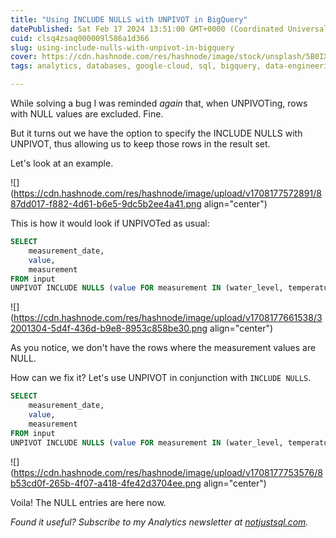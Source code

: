 ```yaml
---
title: "Using INCLUDE NULLS with UNPIVOT in BigQuery"
datePublished: Sat Feb 17 2024 13:51:00 GMT+0000 (Coordinated Universal Time)
cuid: clsq4zsaq000009l586a1d366
slug: using-include-nulls-with-unpivot-in-bigquery
cover: https://cdn.hashnode.com/res/hashnode/image/stock/unsplash/5B0IXL2wAQ0/upload/3cee2ebcd1bc0f9c217632b45037b472.jpeg
tags: analytics, databases, google-cloud, sql, bigquery, data-engineering

---
```


While solving a bug I was reminded *again* that, when UNPIVOTing, rows with NULL values are excluded. Fine.

But it turns out we have the option to specify the INCLUDE NULLS with UNPIVOT, thus allowing us to keep those rows in the result set.

Let's look at an example.

![](https://cdn.hashnode.com/res/hashnode/image/upload/v1708177572891/887dd017-f882-4d61-b6e5-9dc5b2ee4a41.png align="center")

This is how it would look if UNPIVOTed as usual:

```sql
SELECT 
    measurement_date, 
    value, 
    measurement 
FROM input
UNPIVOT INCLUDE NULLS (value FOR measurement IN (water_level, temperature, pressure))
```

![](https://cdn.hashnode.com/res/hashnode/image/upload/v1708177661538/32001304-5d4f-436d-b9e8-8953c858be30.png align="center")

As you notice, we don't have the rows where the measurement values are NULL.

How can we fix it? Let's use UNPIVOT in conjunction with `INCLUDE NULLS`.

```sql
SELECT 
    measurement_date, 
    value, 
    measurement 
FROM input
UNPIVOT INCLUDE NULLS (value FOR measurement IN (water_level, temperature, pressure))
```

![](https://cdn.hashnode.com/res/hashnode/image/upload/v1708177753576/8b53cd0f-265b-4f07-a418-4fe42d3704ee.png align="center")

Voila! The NULL entries are here now.

*Found it useful? Subscribe to my Analytics newsletter at* [*notjustsql.com*](https://www.notjustsql.com)*.*